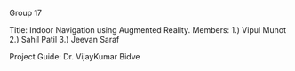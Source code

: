 Group 17

Title:
Indoor Navigation using Augmented Reality.
Members:
1.) Vipul Munot
2.) Sahil Patil
3.) Jeevan Saraf

Project Guide:
Dr. VijayKumar Bidve
